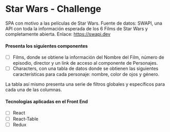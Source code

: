 # Star Wars - Challenge

SPA con motivo a las películas de Star Wars.
Fuente de datos:
SWAPI, una API con toda la información esperada de los 6 Films de Star Wars y completamente abierta.
Enlace: https://swapi.dev

#### Presenta los siguientes componentes
- [ ] Films, donde se obtiene la información del Nombre del Film, número de episodio, director y un link de acceso al componente de Personajes.
- [ ] Characters, con una tabla de datos donde se obtienen las siguientes características para cada personaje: nombre, color de ojos y género.

La tabla así mismo presenta una serie de filtros globales y específicos para cada una de las columnas.

#### Tecnologías aplicadas en el Front End

- [ ] React
- [ ] React-Table
- [ ] Redux
